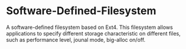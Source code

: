 # Software-Defined-Filesystem
A software-defined filesystem based on Ext4.
This filesystem allows applications to specify different storage characteristic on different files, such as performance level, jounal mode, big-alloc on/off.
